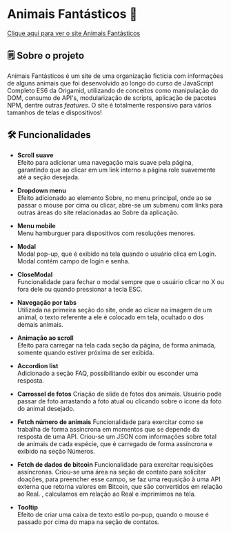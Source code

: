 # Animais Fantásticos 🦊


[Clique aqui para ver o site Animais Fantásticos](https://welisonw.github.io/animais-fantasticos/)



## 🗒️ Sobre o projeto
Animais Fantásticos é um site de uma organização fictícia com informações de alguns animais que foi desenvolvido ao longo do curso de JavaScript Completo ES6 da Origamid, utilizando de conceitos como manipulação do DOM, consumo de API's, modularização de scripts, aplicação de pacotes NPM, dentre outras _features_. O site é totalmente responsivo para vários tamanhos de telas e dispositivos!

## 🛠️ Funcionalidades
- **Scroll suave**\
Efeito para adicionar uma navegação mais suave pela página, garantindo que ao clicar em um link interno a página role suavemente até a seção desejada.

- **Dropdown menu**\
Efeito adicionado ao elemento Sobre, no menu principal, onde ao se passar o mouse por cima ou clicar, abre-se um submenu com links para outras áreas do site relacionadas ao Sobre da aplicação.

- **Menu mobile**\
Menu hamburguer para dispositivos com resoluções menores.

- **Modal**\
Modal pop-up, que é exibido na tela quando o usuário clica em Login. Modal contém campo de login e senha.

- **CloseModal**\
Funcionalidade para fechar o modal sempre que o usuário clicar no X ou fora dele ou quando pressionar a tecla ESC.

- **Navegação por tabs**\
Utilizada na primeira seção do site, onde ao clicar na imagem de um animal, o texto referente a ele é colocado em tela, ocultado o dos demais animais.

- **Animação ao scroll**\
Efeito para carregar na tela cada seção da página, de forma animada, somente quando estiver próxima de ser exibida.

- **Accordion list**\
Adicionado a seção FAQ, possibilitando exibir ou esconder uma resposta.

- **Carrossel de fotos**
Criação de slide de fotos dos animais. Usuário pode passar de foto arrastando a foto atual ou clicando sobre o icone da foto do animal desejado.

- **Fetch número de animais**
Funcionalidade para exercitar como se trabalha de forma assíncrona em momentos que se depende da resposta de uma API. Criou-se um JSON com informações sobre total de animais de cada espécie, que é carregado de forma assíncrona e exibido na seção Números.

- **Fetch de dados de bitcoin**
Funcionalidade para exercitar requisições assíncronas. Criou-se uma área na seção de contato para solicitar doações, para preencher esse campo, se faz uma requsição à uma API externa que retorna valores em Bitcoin, que são convertidos em relação ao Real.
, calculamos em relação ao Real e imprimimos na tela.

- **Tooltip**\
Efeito de criar uma caixa de texto estilo po-pup, quando o mouse é passado por cima do mapa na seção de contatos.


